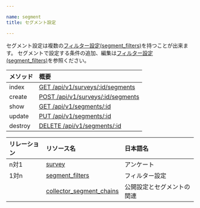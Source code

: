 ```yaml
---

name: segment
title: セグメント設定

---
```


セグメント設定は複数の[フィルター設定(segment_filters)](#segment_filter)を持つことが出来ます。
セグメントで設定する条件の追加、編集は[フィルター設定(segment_filters)](#segment_filter)を参照ください。

|メソッド|概要|
|:---|:---|
|index|[GET /api/v1/surveys/:id/segments](#segment_index)|
|create|[POST /api/v1/surveys/:id/segments](#segment_create)|
|show|[GET /api/v1/segments/:id](#segment_show)|
|update|[PUT /api/v1/segments/:id](#segment_update)|
|destroy|[DELETE /api/v1/segments/:id](#segment_delete)|

|リレーション|リソース名|日本語名|
|:---|:---|:---|
|n対1|[survey](#survey)|アンケート|
|1対n|[segment_filters](#segment_filter)|フィルター設定|
||[collector_segment_chains](#collector_segment_chain)|公開設定とセグメントの関連|